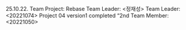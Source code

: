 25.10.22. Team Project: Rebase
Team Leader: <정재성>
Team Leader: <20221074>
Project 04 version1 completed
“2nd Team Member: <20221050>